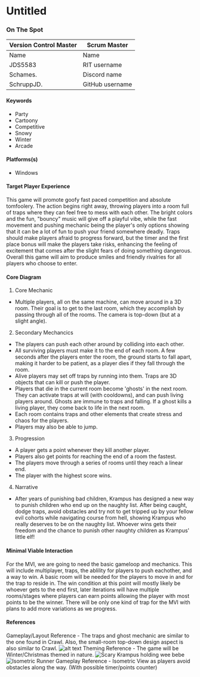 # Untitled

### On The Spot

| Version Control Master | Scrum Master    |
| ---------------------- | --------------- |
| Name                   | Name            |
| JDS5583                | RIT username    |
| Schames.               | Discord name    |
| SchruppJD.             | GitHub username |

#### Keywords

-   Party
-   Cartoony
-   Competitive
-   Snowy
-   Winter
-   Arcade

#### Platforms(s)

-   Windows

#### Target Player Experience
This game will promote goofy fast paced competition and absolute tomfoolery. The action begins right away, throwing players into a room full of traps where they can feel free to mess with each other. The bright colors and the fun, "bouncy" music will give off a playful vibe, while the fast movement and pushing mechanic being the player's only options showing that it can be a lot of fun to push your friend somewhere deadly. Traps should make players afraid to progress forward, but the timer and the first place bonus will make the players take risks, enhancing the feeling of excitement that comes after the slight fears of doing something dangerous. Overall this game will aim to produce smiles and friendly rivalries for all players who choose to enter.

#### Core Diagram

1.  Core Mechanic
- Multiple players, all on the same machine, can move around in a 3D room. Their goal is to get to the last room, which they accomplish by passing through all of the rooms. The camera is top-down (but at a slight angle).

2.  Secondary Mechancics
- The players can push each other around by colliding into each other.
- All surviving players must make it to the end of each room. A few seconds after the players enter the room, the ground starts to fall apart, making it harder to be patient, as a player dies if they fall through the room.
- Alive players may set off traps by running into them. Traps are 3D objects that can kill or push the player.
- Players that die in the current room become 'ghosts' in the next room. They can activate traps at will (with cooldowns), and can push living players around. Ghosts are immune to traps and falling. If a ghost kills a living player, they come back to life in the next room.
- Each room contains traps and other elements that create stress and chaos for the players.
- Players may also be able to jump.
3.  Progression
- A player gets a point whenever they kill another player.
- Players also get points for reaching the end of a room the fastest.
- The players move through a series of rooms until they reach a linear end.
- The player with the highest score wins.

4.  Narrative
- After years of punishing bad children, Krampus has designed a new way to punish children who end up on the naughty list. After being caught, dodge traps, avoid obstacles and try not to get tripped up by your fellow evil cohorts while navigating course from hell, showing Krampus who really deserves to be on the naughty list. Whoever wins gets their freedom and the chance to punish other naughty children as Krampus' little elf!
#### Minimal Viable Interaction
For the MVI, we are going to need the basic gameloop and mechanics. This will include multiplayer, traps, the ablility for players to push eachother, and a way to win. A basic room will be needed for the players to move in and for the trap to reside in. The win condition at this point will mostly likely be whoever gets to the end first, later iterations will have multiple rooms/stages where players can earn points allowing the player with most points to be the winner. There will be only one kind of trap for the MVI with plans to add more variations as we progress.

#### References
Gameplay/Layout Reference - The traps and ghost mechanic are similar to the one found in Crawl. Also, the small-room top-down design aspect is also similar to Crawl.
![alt text](https://edge.alluremedia.com.au/m/k/2014/05/crawl3.jpg "Crawl")
Theming Reference - The game will be Winter/Christmas themed in nature.
![Scary Krampus holding wee bebe](https://www.wweek.com/resizer/kt8_j8nSzFzNIrPWKqwh_CDBw9E=/1200x0/filters:quality(100)/s3.amazonaws.com/arc-wordpress-client-uploads/wweek/wp-content/uploads/2018/11/29160904/26172944_1791082507569786_6080951049921406738_o-e1543537037658.jpg)
![Isometric Runner](https://res.cloudinary.com/dylgjm9z8/image/upload/c_scale,w_949/v1430454005/PH_DP_WaterfallStream_avawhs.jpg)
Gameplay Reference - Isometric View as players avoid obstacles along the way. (With possible timer/points counter)
